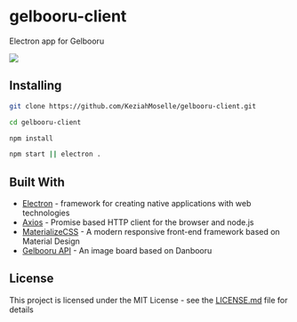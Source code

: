 # gelbooru-client

Electron app for Gelbooru

<img src="/assets/preview.gif">

## Installing

```sh
git clone https://github.com/KeziahMoselle/gelbooru-client.git
```

```sh
cd gelbooru-client
```

```sh
npm install
```

```sh
npm start || electron .
```

## Built With

* [Electron](https://electronjs.org/) - framework for creating native applications with web technologies
* [Axios](https://github.com/axios/axios) - Promise based HTTP client for the browser and node.js
* [MaterializeCSS](http://next.materializecss.com/) - A modern responsive front-end framework based on Material Design
* [Gelbooru API](https://gelbooru.com/index.php?page=help&topic=dapi) - An image board based on Danbooru


## License

This project is licensed under the MIT License - see the [LICENSE.md](LICENSE.md) file for details